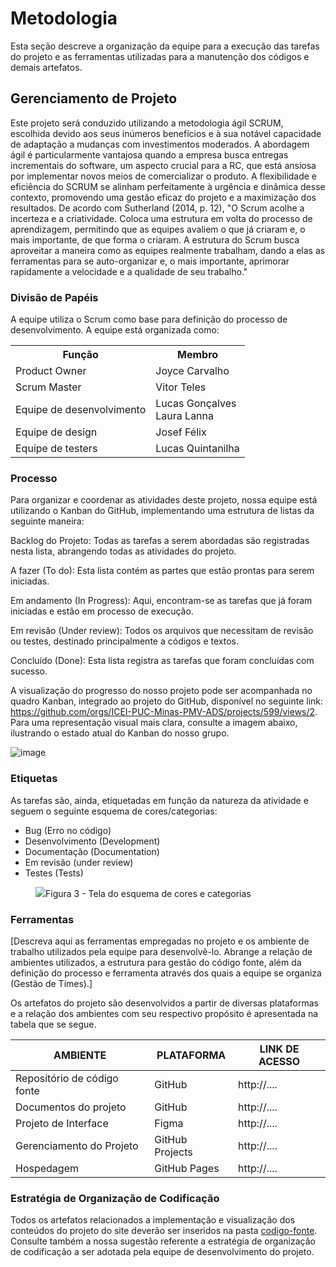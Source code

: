 
# Metodologia

Esta seção descreve a organização da equipe para a execução das tarefas do projeto e as ferramentas utilizadas para a manutenção dos códigos e demais artefatos.


## Gerenciamento de Projeto

Este projeto será conduzido utilizando a metodologia ágil SCRUM, escolhida devido aos seus inúmeros benefícios e à sua notável capacidade de adaptação a mudanças com investimentos moderados. A abordagem ágil é particularmente vantajosa quando a empresa busca entregas incrementais do software, um aspecto crucial para a RC, que está ansiosa por implementar novos meios de comercializar o produto. A flexibilidade e eficiência do SCRUM se alinham perfeitamente à urgência e dinâmica desse contexto, promovendo uma gestão eficaz do projeto e a maximização dos resultados.
De acordo com Sutherland (2014, p. 12), "O Scrum acolhe a incerteza e a criatividade. Coloca uma estrutura em volta do processo de aprendizagem, permitindo que as equipes avaliem o que já criaram e, o mais importante, de
que forma o criaram. A estrutura do Scrum busca aproveitar a maneira como as equipes realmente trabalham, dando a elas as ferramentas para se auto-organizar e, o mais importante, aprimorar rapidamente a velocidade e a qualidade de seu trabalho."

### Divisão de Papéis

A equipe utiliza o Scrum como base para definição do processo de desenvolvimento.
A equipe está organizada como:

 <table>
<!-- Cabeçalho da tabela - Funções -->
 <tr>
  <th>Função</th>
  <th>Membro</th> 
 </tr>
 
<!-- Corpo da tabela - Membros -->
<tr>
 
 <tr>
  <td>Product Owner</td>
  <td>Joyce Carvalho</td>
 </tr>
 
 <tr>
  <td>Scrum Master</td>
  <td>Vitor Teles</td>
 </tr>
 
 <tr>
  <td>Equipe de desenvolvimento</td>
  <td>Lucas Gonçalves <br/> Laura Lanna</td>
 </tr>
 
 <tr>
  <td>Equipe de design</td>
  <td>Josef Félix</td>
 </tr>
 
 <tr>
  <td>Equipe de testers</td>
  <td>Lucas Quintanilha</td>
 </tr>
 
</tr>
 
</table>

### Processo

Para organizar e coordenar as atividades deste projeto, nossa equipe está utilizando o Kanban do GitHub, implementando uma estrutura de listas da seguinte maneira:

Backlog do Projeto: Todas as tarefas a serem abordadas são registradas nesta lista, abrangendo todas as atividades do projeto.

A fazer (To do): Esta lista contém as partes que estão prontas para serem iniciadas.

Em andamento (In Progress): Aqui, encontram-se as tarefas que já foram iniciadas e estão em processo de execução.

Em revisão (Under review): Todos os arquivos que necessitam de revisão ou testes, destinado principalmente a códigos e textos. 

Concluído (Done): Esta lista registra as tarefas que foram concluídas com sucesso.

A visualização do progresso do nosso projeto pode ser acompanhada no quadro Kanban, integrado ao projeto do GitHub, disponível no seguinte link: https://github.com/orgs/ICEI-PUC-Minas-PMV-ADS/projects/599/views/2. Para uma representação visual mais clara, consulte a imagem abaixo, ilustrando o estado atual do Kanban do nosso grupo.

![image](https://github.com/ICEI-PUC-Minas-PMV-ADS/pmv-ads-2023-2-e1-proj-web-t1-expresso-virtual/assets/48792332/0b52814f-7d08-4f77-ab88-6541bdbf3e1e)


### Etiquetas
<p>As tarefas são, ainda, etiquetadas em função da natureza da atividade e seguem o seguinte esquema de cores/categorias:</p>

<ul>
  <li>Bug (Erro no código)</li>
  <li>Desenvolvimento (Development)</li>
  <li>Documentação (Documentation)</li>
  <li>Em revisão (under review)</li>
  <li>Testes (Tests)</li>
</ul>

<figure> 
  <img src="https://user-images.githubusercontent.com/100447878/164068979-9eed46e1-9b44-461e-ab88-c2388e6767a1.png"
    <figcaption>Figura 3 - Tela do esquema de cores e categorias</figcaption>
</figure> 
  
### Ferramentas

[Descreva aqui as ferramentas empregadas no projeto e os ambiente de trabalho utilizados pela  equipe para desenvolvê-lo. Abrange a relação de ambientes utilizados, a estrutura para gestão do código fonte, além da definição do processo e ferramenta através dos quais a equipe se organiza (Gestão de Times).]

Os artefatos do projeto são desenvolvidos a partir de diversas plataformas e a relação dos ambientes com seu respectivo propósito é apresentada na tabela que se segue.

| AMBIENTE                            | PLATAFORMA                         | LINK DE ACESSO                         |
|-------------------------------------|------------------------------------|----------------------------------------|
| Repositório de código fonte         | GitHub                             | http://....                            |
| Documentos do projeto               | GitHub                             | http://....                            |
| Projeto de Interface                | Figma                              | http://....                            |
| Gerenciamento do Projeto            | GitHub Projects                    | http://....                            |
| Hospedagem                          | GitHub Pages                       | http://....                            |


### Estratégia de Organização de Codificação 

Todos os artefatos relacionados a implementação e visualização dos conteúdos do projeto do site deverão ser inseridos na pasta [codigo-fonte](http://https://github.com/ICEI-PUC-Minas-PMV-ADS/WebApplicationProject-Template-v2/tree/main/codigo-fonte). Consulte também a nossa sugestão referente a estratégia de organização de codificação a ser adotada pela equipe de desenvolvimento do projeto.
